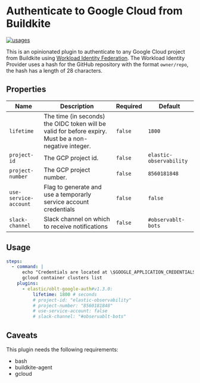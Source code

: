 # Authenticate to Google Cloud from Buildkite

[![usages](https://img.shields.io/badge/usages-white?logo=buildkite&logoColor=blue)](https://github.com/search?q=elastic%2Foblt-google-auth+%28path%3A.buildkite%29&type=code)

This is an opinionated plugin to authenticate to any Google Cloud project from Buildkite using [Workload Identity Federation](https://cloud.google.com/iam/docs/workload-identity-federation).
The Workload Identity Provider uses a hash for the GitHub repository with the format `owner/repo`, the
hash has a length of 28 characters.

## Properties

| Name                  | Description                                                                                           | Required | Default                 |
|-----------------------|-------------------------------------------------------------------------------------------------------|----------|-------------------------|
| `lifetime`            | The time (in seconds) the OIDC token will be valid for before expiry. Must be a non-negative integer. | `false`  | `1800`                  |
| `project-id`          | The GCP project id.                                                                                   | `false`  | `elastic-observability` |
| `project-number`      | The GCP project number.                                                                               | `false`  | `8560181848`            |
| `use-service-account` | Flag to generate and use a temporarly service account credentials                                     | `false`  | `false`                 |
| `slack-channel`       | Slack channel on which to receive notifications                                                       | `false`  | `#observablt-bots`      |

## Usage

```yml
steps:
  - command: |
      echo "Credentials are located at \$GOOGLE_APPLICATION_CREDENTIALS"
      gcloud container clusters list
    plugins:
      - elastic/oblt-google-auth#v1.3.0:
          lifetime: 1800 # seconds
          # project-id: "elastic-observability"
          # project-number: "8560181848"
          # use-service-account: false
          # slack-channel: "#observablt-bots"
```

## Caveats

This plugin needs the following requirements:

- bash
- buildkite-agent
- gcloud